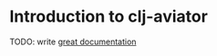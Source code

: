# Introduction to clj-aviator

TODO: write [great documentation](http://jacobian.org/writing/great-documentation/what-to-write/)
